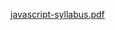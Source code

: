 [javascript-syllabus.pdf](https://github.com/ERA-Solutions-LLC/JavaScript-Intermediate-Assignments/files/12031212/javascript-syllabus.pdf)

